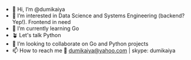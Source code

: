 - 👋 Hi, I’m @dumikaiya
- 👀 I’m interested in Data Science and Systems Engineering (backend? Yep!). Frontend in need
- 🌱 I’m currently learning Go 
- 🪴 Let's talk Python
- 💞️ I’m looking to collaborate on Go and Python projects
- 📫 How to reach me 📧 dumikaiya@yahoo.com | skype: dumikaiya

<!---
dumikaiya/dumikaiya is a ✨ special ✨ repository because its `README.md` (this file) appears on your GitHub profile.
You can click the Preview link to take a look at your changes.
--->
